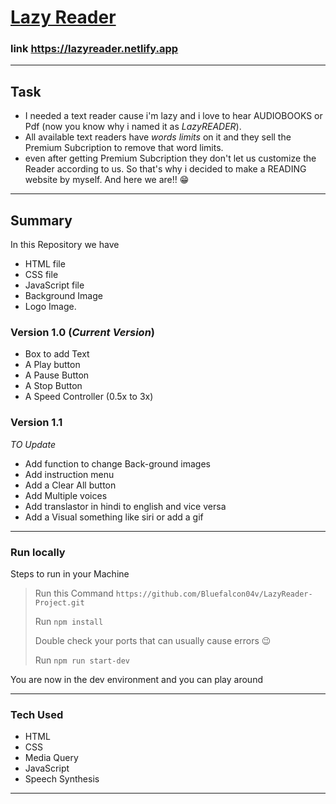 
<a href= "https://lazyreader.netlify.app"> <h1> Lazy Reader </h1></a>


### link https://lazyreader.netlify.app
___


## Task
- I needed a text reader cause i'm lazy and i love to hear AUDIOBOOKS or Pdf (now you know why i named it as *LazyREADER*).
- All available text readers have *words limits* on it and they sell the Premium Subcription to remove that word limits. 
- even after getting Premium Subcription they don't let us customize the Reader according to us. 
So that's why i decided to make a READING website by myself. And here we are!! 😁
___

## Summary 
In this Repository we have 
- HTML file
- CSS file
- JavaScript file
- Background Image 
- Logo Image.

### Version 1.0 (*Current Version*)
- Box to add Text 
- A Play button 
- A Pause Button
- A Stop Button
- A Speed Controller (0.5x to 3x)

### Version 1.1
*TO Update*
- Add function to change Back-ground images 
- Add instruction menu
- Add a Clear All button
- Add Multiple voices 
- Add translastor in hindi to english and vice versa 
- Add a Visual something like siri or add a gif
***

### Run locally
Steps to run in your Machine
> Run this Command `https://github.com/Bluefalcon04v/LazyReader-Project.git`
> 
> Run `npm install` 
> 
> Double check your ports that can usually cause errors 😉
> 
> Run `npm run start-dev`
>
You are now in the dev environment and you can play around

---

### Tech Used
- HTML
- CSS
- Media Query
- JavaScript
- Speech Synthesis 

***
